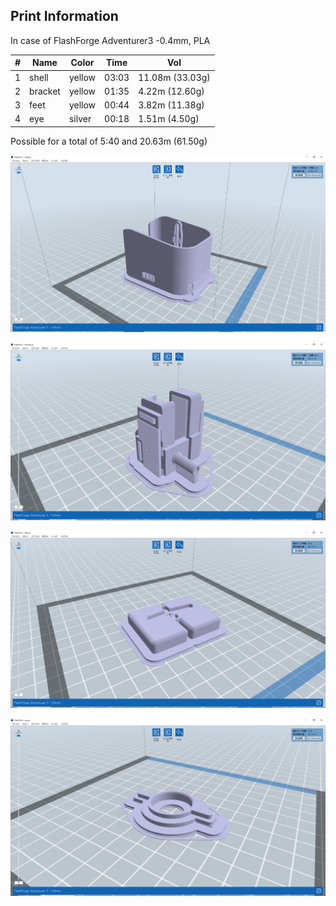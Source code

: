 ## Print Information
In case of FlashForge Adventurer3 -0.4mm, PLA

|  #  |  Name   |  Color   |  Time  |  Vol           |
| ----|  ----   |   ----   | ----   |  ----          |
|  1  |  shell  |  yellow  |  03:03 | 11.08m (33.03g)|
|  2  | bracket |  yellow  |  01:35 | 4.22m (12.60g) |
|  3  |   feet  |  yellow  |  00:44 | 3.82m (11.38g) |
|  4  |   eye   |  silver  |  00:18 | 1.51m (4.50g)  |

Possible for a total of 5:40 and 20.63m (61.50g)

![image1](../docs/gx/shell.PNG)

![image2](../docs/gx/bracket.PNG)

![image3](../docs/gx/feet.PNG)

![image4](../docs/gx/eye.PNG)
